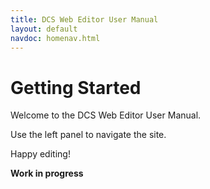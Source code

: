 ```yaml
---
title: DCS Web Editor User Manual
layout: default
navdoc: homenav.html
---
```



# Getting Started

Welcome to the DCS Web Editor User Manual.

Use the left panel to navigate the site.

Happy editing!

**Work in progress**